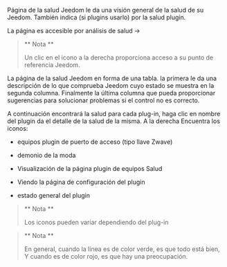 Página de la salud Jeedom le da una visión general de
la salud de su Jeedom. También indica (si plugins
usarlo) por la salud plugin.

La página es accesible por análisis de salud →

> ** Nota **
>
> Un clic en el icono a la derecha proporciona acceso a su punto de referencia
> Jeedom.

La página de la salud Jeedom en forma de una tabla. la primera
le da una descripción de lo que comprueba Jeedom cuyo estado
se muestra en la segunda columna. Finalmente la última columna que pueda
proporcionar sugerencias para solucionar problemas si el control no es correcto.

A continuación encontrará la salud para cada plug-in, haga clic en
nombre del plugin da el detalle de la salud de la misma. A la derecha
Encuentra los iconos:

-   equipos plugin de puerto de acceso (tipo llave Zwave)

-   demonio de la moda

-   Visualización de la página plugin de equipos Salud

-   Viendo la página de configuración del plugin

-   estado general del plugin

> ** Nota **
>
> Los iconos pueden variar dependiendo del plug-in

> ** Nota **
>
> En general, cuando la línea es de color verde, es que todo está bien,
> Y cuando es de color rojo, es que hay una preocupación.
